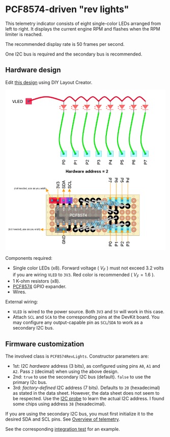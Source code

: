 # PCF8574-driven "rev lights"

This telemetry indicator consists of eight single-color LEDs
arranged from left to right.
It displays the current engine RPM and flashes when the RPM limiter is reached.

The recommended display rate is 50 frames per second.

One I2C bus is required and the secondary bus is recommended.

## Hardware design

Edit [this design](./PCF8574RevLights.diy) using DIY Layout Creator.

![Circuit design](PCF8574RevLights.png)

Components required:

- Single color LEDs (x8).
  Forward voltage ( $V_F$ ) must not exceed 3.2 volts
  if you are wiring `VLED` to `3V3`.
  Red color is recommended ( $V_F=1.6$ ).
- 1 K-ohm resistors (x8).
- [PCF8574](../../esp32reference/PCF8574_datasheet.pdf) GPIO expander.
- Wires.

External wiring:

- `VLED` is wired to the power source.
  Both `3V3` and `5V` will work in this case.
- Attach `SCL` and `SCA` to the corresponding pins at the DevKit board.
  You may configure any output-capable pin as
  `SCL`/`SDA` to work as a secondary I2C bus.

## Firmware customization

The involved class is `PCF8574RevLights`.
Constructor parameters are:

- 1st: I2C *hardware* address (3 bits),
  as configured using pins `A0`, `A1` and `A2`.
  Pass `2` (decimal) when using the above design.
- 2nd: `true` to use the secondary I2C bus (default).
  `false` to use the primary I2c bus.
- 3rd: *factory-defined* I2C address (7 bits).
  Defaults to `20` (hexadecimal) as stated in the data sheet.
  However, the data sheet does not seem to be respected.
  Use the [I2C probe](../../../../src/Firmware/I2C_probe/I2C_probe.ino) to learn
  the actual I2C address.
  I found some chips using  address `38` (hexadecimal).

If you are using the secondary I2C bus,
you must first initialize it to the desired SDA and SCL pins.
See [Overview of telemetry](../../../telemetry_en.md).

See the corresponding
[integration test](../../../../src/QualityControls/UITests/PCF8574RevLights/PCF8574RevLights.ino)
for an example.
